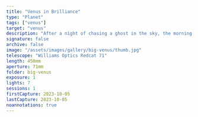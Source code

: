 ```yaml
---
title: "Venus in Brilliance"
type: "Planet"
tags: ["venus"]
target: "venus"
description: "After a night of chasing a ghost in the sky, the morning star caught my eye. I decided to do a quick snap of 10 1-second exposures per filter. This is Venus, and she owns the dawn."
signature: false
archive: false
image: "/assets/images/gallery/big-venus/thumb.jpg"
telescope: "Williams Optics Redcat 71"
length: 450mm
aperture: 71mm
folder: big-venus
exposure: 1
lights: 7
sessions: 1
firstCapture: 2023-10-05
lastCapture: 2023-10-05
noannotations: true
---
```


